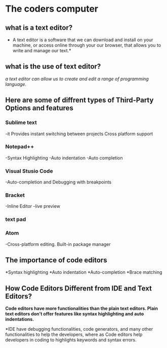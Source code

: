 # The coders computer
## what is a text editor?

* A text editor is a software that we can download and install on
your machine, or  access online through your our browser, that
allows you to write and manage our text.*
## what is the use of text editor?
*a text editor can allow us to create and edit a range of programming language.*
## Here are some of diffrent types of Third-Party Options and features

### Sublime text 
-it Provides instant switching between projects
Cross platform support

### Notepad++
-Syntax Highlighting
-Auto indentation
-Auto completion

### Visual Stusio Code
 -Auto-completion and
Debugging with breakpoints

### Bracket
-Inline Editor
-live preview

### text pad 

### Atom 
-Cross-platform editing.
Built-in package manager

## The importance of code editors
*Syntax highlighting
*Auto indentation
*Auto-completion
*Brace matching
## How Code Editors Different from IDE and Text Editors?

**Code editors have more functionalities than the plain text editors. Plain text editors don’t offer features like syntax highlighting and auto indentations.**

 *IDE have debugging functionalities, code generators, and many other functionalities to help the developers, where as Code editors help developers in coding to  highlights keywords and syntax errors.



